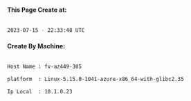 
   
#### This Page Create at:

```bash

2023-07-15 - 22:33:48 UTC

```

#### Create By Machine:

```bash

Host Name : fv-az449-305

platform  : Linux-5.15.0-1041-azure-x86_64-with-glibc2.35

Ip Local  : 10.1.0.23

```

